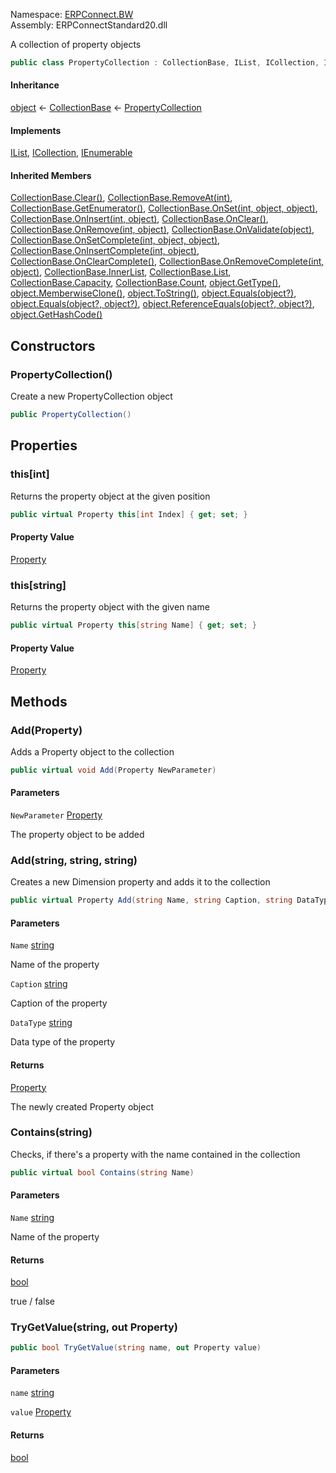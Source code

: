 Namespace: [ERPConnect.BW](../)\
Assembly: ERPConnectStandard20.dll

A collection of property objects

```csharp
public class PropertyCollection : CollectionBase, IList, ICollection, IEnumerable

```

#### Inheritance

[object](https://learn.microsoft.com/dotnet/api/system.object) ← [CollectionBase](https://learn.microsoft.com/dotnet/api/system.collections.collectionbase) ← [PropertyCollection](./)

#### Implements

[IList](https://learn.microsoft.com/dotnet/api/system.collections.ilist), [ICollection](https://learn.microsoft.com/dotnet/api/system.collections.icollection), [IEnumerable](https://learn.microsoft.com/dotnet/api/system.collections.ienumerable)

#### Inherited Members

[CollectionBase.Clear()](https://learn.microsoft.com/dotnet/api/system.collections.collectionbase.clear), [CollectionBase.RemoveAt(int)](https://learn.microsoft.com/dotnet/api/system.collections.collectionbase.removeat), [CollectionBase.GetEnumerator()](https://learn.microsoft.com/dotnet/api/system.collections.collectionbase.getenumerator), [CollectionBase.OnSet(int, object, object)](https://learn.microsoft.com/dotnet/api/system.collections.collectionbase.onset), [CollectionBase.OnInsert(int, object)](https://learn.microsoft.com/dotnet/api/system.collections.collectionbase.oninsert), [CollectionBase.OnClear()](https://learn.microsoft.com/dotnet/api/system.collections.collectionbase.onclear), [CollectionBase.OnRemove(int, object)](https://learn.microsoft.com/dotnet/api/system.collections.collectionbase.onremove), [CollectionBase.OnValidate(object)](https://learn.microsoft.com/dotnet/api/system.collections.collectionbase.onvalidate), [CollectionBase.OnSetComplete(int, object, object)](https://learn.microsoft.com/dotnet/api/system.collections.collectionbase.onsetcomplete), [CollectionBase.OnInsertComplete(int, object)](https://learn.microsoft.com/dotnet/api/system.collections.collectionbase.oninsertcomplete), [CollectionBase.OnClearComplete()](https://learn.microsoft.com/dotnet/api/system.collections.collectionbase.onclearcomplete), [CollectionBase.OnRemoveComplete(int, object)](https://learn.microsoft.com/dotnet/api/system.collections.collectionbase.onremovecomplete), [CollectionBase.InnerList](https://learn.microsoft.com/dotnet/api/system.collections.collectionbase.innerlist), [CollectionBase.List](https://learn.microsoft.com/dotnet/api/system.collections.collectionbase.list), [CollectionBase.Capacity](https://learn.microsoft.com/dotnet/api/system.collections.collectionbase.capacity), [CollectionBase.Count](https://learn.microsoft.com/dotnet/api/system.collections.collectionbase.count), [object.GetType()](https://learn.microsoft.com/dotnet/api/system.object.gettype), [object.MemberwiseClone()](https://learn.microsoft.com/dotnet/api/system.object.memberwiseclone), [object.ToString()](https://learn.microsoft.com/dotnet/api/system.object.tostring), [object.Equals(object?)](<https://learn.microsoft.com/dotnet/api/system.object.equals#system-object-equals(system-object)>), [object.Equals(object?, object?)](<https://learn.microsoft.com/dotnet/api/system.object.equals#system-object-equals(system-object-system-object)>), [object.ReferenceEquals(object?, object?)](https://learn.microsoft.com/dotnet/api/system.object.referenceequals), [object.GetHashCode()](https://learn.microsoft.com/dotnet/api/system.object.gethashcode)

## Constructors

### PropertyCollection()

Create a new PropertyCollection object

```csharp
public PropertyCollection()

```

## Properties

### this[int]

Returns the property object at the given position

```csharp
public virtual Property this[int Index] { get; set; }

```

#### Property Value

[Property](../ERPConnect.BW.Property/)

### this[string]

Returns the property object with the given name

```csharp
public virtual Property this[string Name] { get; set; }

```

#### Property Value

[Property](../ERPConnect.BW.Property/)

## Methods

### Add(Property)

Adds a Property object to the collection

```csharp
public virtual void Add(Property NewParameter)

```

#### Parameters

`NewParameter` [Property](../ERPConnect.BW.Property/)

The property object to be added

### Add(string, string, string)

Creates a new Dimension property and adds it to the collection

```csharp
public virtual Property Add(string Name, string Caption, string DataType)

```

#### Parameters

`Name` [string](https://learn.microsoft.com/dotnet/api/system.string)

Name of the property

`Caption` [string](https://learn.microsoft.com/dotnet/api/system.string)

Caption of the property

`DataType` [string](https://learn.microsoft.com/dotnet/api/system.string)

Data type of the property

#### Returns

[Property](../ERPConnect.BW.Property/)

The newly created Property object

### Contains(string)

Checks, if there's a property with the name contained in the collection

```csharp
public virtual bool Contains(string Name)

```

#### Parameters

`Name` [string](https://learn.microsoft.com/dotnet/api/system.string)

Name of the property

#### Returns

[bool](https://learn.microsoft.com/dotnet/api/system.boolean)

true / false

### TryGetValue(string, out Property)

```csharp
public bool TryGetValue(string name, out Property value)

```

#### Parameters

`name` [string](https://learn.microsoft.com/dotnet/api/system.string)

`value` [Property](../ERPConnect.BW.Property/)

#### Returns

[bool](https://learn.microsoft.com/dotnet/api/system.boolean)
